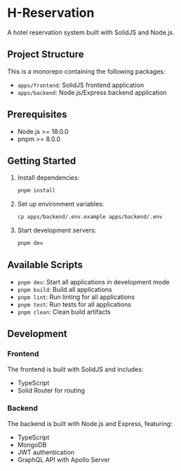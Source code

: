 # H-Reservation

A hotel reservation system built with SolidJS and Node.js.

## Project Structure

This is a monorepo containing the following packages:

- `apps/frontend`: SolidJS frontend application
- `apps/backend`: Node.js/Express backend application

## Prerequisites

- Node.js >= 18.0.0
- pnpm >= 8.0.0

## Getting Started

1. Install dependencies:
   ```bash
   pnpm install
   ```

2. Set up environment variables:
   ```bash
   cp apps/backend/.env.example apps/backend/.env
   ```

3. Start development servers:
   ```bash
   pnpm dev
   ```

## Available Scripts

- `pnpm dev`: Start all applications in development mode
- `pnpm build`: Build all applications
- `pnpm lint`: Run linting for all applications
- `pnpm test`: Run tests for all applications
- `pnpm clean`: Clean build artifacts

## Development

### Frontend

The frontend is built with SolidJS and includes:
- TypeScript
- Solid Router for routing

### Backend

The backend is built with Node.js and Express, featuring:
- TypeScript
- MongoDB
- JWT authentication
- GraphQL API with Apollo Server
